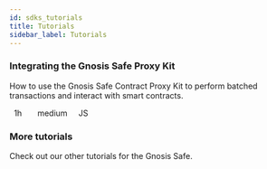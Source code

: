 ```yaml
---
id: sdks_tutorials
title: Tutorials
sidebar_label: Tutorials
---
```


<div class="inner grid-blocks two-blocks-grid tutorials-boxes">
    <div onclick="location.href='../cpktutorial1';" class="white-box" style="cursor:pointer">
        <h3>
            Integrating the Gnosis Safe Proxy Kit
        </h3>
        <p>
            How to use the Gnosis Safe Contract Proxy Kit to perform batched transactions and interact with smart contracts.
        </p>
        <p class="box-icons">
            <i class="icon icon-small icon-time"></i>
            &nbsp;
            1h
            &nbsp;
            &nbsp;
            <i class="icon icon-small icon-star"></i>
            &nbsp;
            medium
            &nbsp;
            &nbsp;
            <i class="icon icon-small icon-pen"></i>
            JS
        </p>
    </div>
    <div onclick="location.href='../../tutorials';" class="white-box" style="cursor:pointer">
        <h3>
            More tutorials
        </h3>
        <p>
            Check out our other tutorials for the Gnosis Safe.
        </p>
    </div>
</div>

